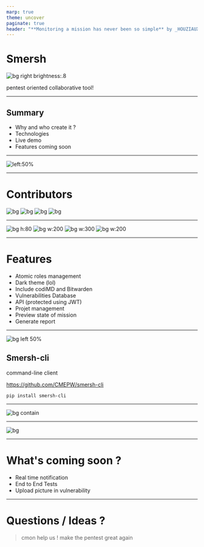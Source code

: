 ```yaml
---
marp: true
theme: uncover
paginate: true
header: "**Monitoring a mission has never been so simple** by _HOUZIAUX MIKE_ (08/03/2021)"
---
```

<!-- _header: "" -->
<!-- _backgroundColor: #000 -->
<!-- _color: white -->
<!-- _paginate: false -->
# Smersh

![bg right brightness:.8](img/logo.png)

pentest oriented collaborative tool!

---
<!-- class: invert -->
<!-- _header: "" -->
<!-- _paginate: false -->
## Summary

- Why and who create it ? 
- Technologies
- Live demo
- Features coming soon

---
<!-- _header: "" -->
![left:50%](img/pb1.jpeg)


---
<!-- _header: "" -->

# Contributors

![bg](img/mike.jpeg)
![bg](img/sylvain.jpeg)
![bg](img/franck.jpeg)
![bg](img/ledocteurdesbits.jpeg)


---
![bg h:80](img/sf.png)
![bg w:200](img/angular.png)
![bg w:300](img/docker.png)
![bg w:200](img/python.png)

--- 
# Features

* Atomic roles management
* Dark theme (lol)
* Include codiMD and Bitwarden
* Vulnerabilities Database
* API (protected using JWT)
* Projet management
* Preview state of mission
* Generate report



---
![bg left 50%](img/logo-white.png)

## Smersh-cli

 command-line client

https://github.com/CMEPW/smersh-cli

`pip install smersh-cli`

---
<!-- _header: "" -->
![bg contain](img/demo.jpeg)


--- 
<!-- _header: "" -->
![bg](img/troll.png)

--- 
# What's coming soon ?

* Real time notification
* End to End Tests
* Upload picture in vulnerability


---
# Questions / Ideas ? 

>cmon help us ! 
make the pentest great again